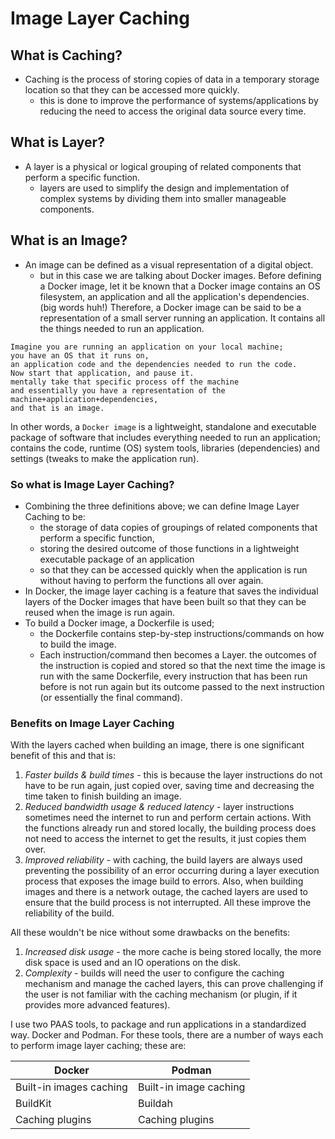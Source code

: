 # Image Layer Caching 

## What is Caching?
- Caching is the process of storing copies of data in a temporary storage location so that they can be accessed more quickly.
	- this is done to improve the performance of systems/applications by reducing the need to access the original data source every time.

## What is Layer?
- A layer is a physical or logical grouping of related components that perform a specific function.
	- layers are used to simplify the design and implementation of complex systems by dividing them into smaller manageable components.

## What is an Image?
- An image can be defined as a visual representation of a digital object.
	- but in this case we are talking about Docker images.
Before defining a Docker image, let it be known that a Docker image contains an OS filesystem, an application and all the application's dependencies. (big words huh!)
Therefore, a Docker image can be said to be a representation of a small server running an application. It contains all the things needed to run an application. 
```text
Imagine you are running an application on your local machine;
you have an OS that it runs on,
an application code and the dependencies needed to run the code.
Now start that application, and pause it.
mentally take that specific process off the machine
and essentially you have a representation of the machine+application+dependencies,
and that is an image.
```
In other words, a `Docker image` is a lightweight, standalone and executable package of software that includes everything needed to run an application; contains the code, runtime (OS) system tools, libraries (dependencies) and settings (tweaks to make the application run).

### So what is Image Layer Caching?
- Combining the three definitions above; we can define Image Layer Caching to be:
	- the storage of data copies of groupings of related components that perform a specific function, 
	- storing the desired outcome of those functions in a lightweight executable package of an application 
	- so that they can be accessed quickly when the application is run without having to perform the functions all over again.
- In Docker, the image layer caching is a feature that saves the individual layers of the Docker images that have been built so that they can be reused when the image is run again.
- To build a Docker image, a Dockerfile is used;
	- the Dockerfile contains step-by-step instructions/commands on how to build the image. 
	- Each instruction/command then becomes a Layer.
	the outcomes of the instruction is copied and stored so that the next time the image is run with the same Dockerfile, every instruction that has been run before is not run again but its outcome passed to the next instruction (or essentially the final command).

### Benefits on Image Layer Caching
With the layers cached when building an image, there is one significant benefit of this and that is:
1. *Faster builds & build times* - this is because the layer instructions do not have to be run again, just copied over, saving time and decreasing the time taken to finish building an image.
2. *Reduced bandwidth usage & reduced latency* - layer instructions sometimes need the internet to run and perform certain actions. With the functions already run and stored locally,  the building process does not need to access the internet to get the results, it just copies them over.
3. *Improved reliability* - with caching, the build layers are always used preventing the possibility of an error occurring during a layer execution process that exposes the image build to errors. Also,  when building images and there is a network outage, the cached layers are used to ensure that the build process is not interrupted. All these improve the reliability of the build.

All these wouldn't be nice without some drawbacks on the benefits:
1. *Increased disk usage* - the more cache is being stored locally, the more disk space is used and an IO operations on the disk.
2. *Complexity* - builds will need the user to configure the caching mechanism and manage the cached layers, this can prove challenging if the user is not familiar with the caching mechanism (or plugin, if it provides more advanced features).

I use two PAAS tools, to package and run applications in a standardized way. Docker and Podman. 
For these tools, there are a number of ways each to perform image layer caching; these are:

| Docker                  | Podman                 |
| ----------------------- | ---------------------- |
| Built-in images caching | Built-in image caching |
| BuildKit                | Buildah                |
| Caching plugins         | Caching plugins                       |

